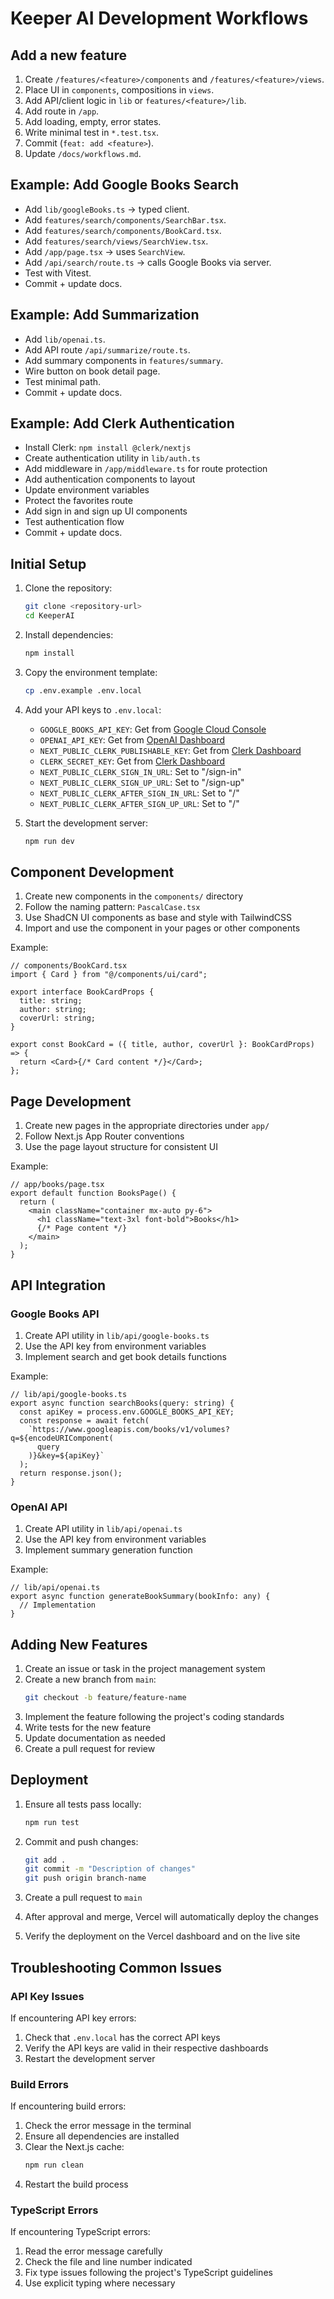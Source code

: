# Keeper AI Development Workflows

## Add a new feature

1. Create `/features/<feature>/components` and `/features/<feature>/views`.
2. Place UI in `components`, compositions in `views`.
3. Add API/client logic in `lib` or `features/<feature>/lib`.
4. Add route in `/app`.
5. Add loading, empty, error states.
6. Write minimal test in `*.test.tsx`.
7. Commit (`feat: add <feature>`).
8. Update `/docs/workflows.md`.

## Example: Add Google Books Search

- Add `lib/googleBooks.ts` → typed client.
- Add `features/search/components/SearchBar.tsx`.
- Add `features/search/components/BookCard.tsx`.
- Add `features/search/views/SearchView.tsx`.
- Add `/app/page.tsx` → uses `SearchView`.
- Add `/api/search/route.ts` → calls Google Books via server.
- Test with Vitest.
- Commit + update docs.

## Example: Add Summarization

- Add `lib/openai.ts`.
- Add API route `/api/summarize/route.ts`.
- Add summary components in `features/summary`.
- Wire button on book detail page.
- Test minimal path.
- Commit + update docs.

## Example: Add Clerk Authentication

- Install Clerk: `npm install @clerk/nextjs`
- Create authentication utility in `lib/auth.ts`
- Add middleware in `/app/middleware.ts` for route protection
- Add authentication components to layout
- Update environment variables
- Protect the favorites route
- Add sign in and sign up UI components
- Test authentication flow
- Commit + update docs.

## Initial Setup

1. Clone the repository:

   ```bash
   git clone <repository-url>
   cd KeeperAI
   ```

2. Install dependencies:

   ```bash
   npm install
   ```

3. Copy the environment template:

   ```bash
   cp .env.example .env.local
   ```

4. Add your API keys to `.env.local`:

   - `GOOGLE_BOOKS_API_KEY`: Get from [Google Cloud Console](https://console.cloud.google.com/)
   - `OPENAI_API_KEY`: Get from [OpenAI Dashboard](https://platform.openai.com/account/api-keys)
   - `NEXT_PUBLIC_CLERK_PUBLISHABLE_KEY`: Get from [Clerk Dashboard](https://dashboard.clerk.dev/)
   - `CLERK_SECRET_KEY`: Get from [Clerk Dashboard](https://dashboard.clerk.dev/)
   - `NEXT_PUBLIC_CLERK_SIGN_IN_URL`: Set to "/sign-in"
   - `NEXT_PUBLIC_CLERK_SIGN_UP_URL`: Set to "/sign-up"
   - `NEXT_PUBLIC_CLERK_AFTER_SIGN_IN_URL`: Set to "/"
   - `NEXT_PUBLIC_CLERK_AFTER_SIGN_UP_URL`: Set to "/"

5. Start the development server:
   ```bash
   npm run dev
   ```

## Component Development

1. Create new components in the `components/` directory
2. Follow the naming pattern: `PascalCase.tsx`
3. Use ShadCN UI components as base and style with TailwindCSS
4. Import and use the component in your pages or other components

Example:

```tsx
// components/BookCard.tsx
import { Card } from "@/components/ui/card";

export interface BookCardProps {
  title: string;
  author: string;
  coverUrl: string;
}

export const BookCard = ({ title, author, coverUrl }: BookCardProps) => {
  return <Card>{/* Card content */}</Card>;
};
```

## Page Development

1. Create new pages in the appropriate directories under `app/`
2. Follow Next.js App Router conventions
3. Use the page layout structure for consistent UI

Example:

```tsx
// app/books/page.tsx
export default function BooksPage() {
  return (
    <main className="container mx-auto py-6">
      <h1 className="text-3xl font-bold">Books</h1>
      {/* Page content */}
    </main>
  );
}
```

## API Integration

### Google Books API

1. Create API utility in `lib/api/google-books.ts`
2. Use the API key from environment variables
3. Implement search and get book details functions

Example:

```tsx
// lib/api/google-books.ts
export async function searchBooks(query: string) {
  const apiKey = process.env.GOOGLE_BOOKS_API_KEY;
  const response = await fetch(
    `https://www.googleapis.com/books/v1/volumes?q=${encodeURIComponent(
      query
    )}&key=${apiKey}`
  );
  return response.json();
}
```

### OpenAI API

1. Create API utility in `lib/api/openai.ts`
2. Use the API key from environment variables
3. Implement summary generation function

Example:

```tsx
// lib/api/openai.ts
export async function generateBookSummary(bookInfo: any) {
  // Implementation
}
```

## Adding New Features

1. Create an issue or task in the project management system
2. Create a new branch from `main`:
   ```bash
   git checkout -b feature/feature-name
   ```
3. Implement the feature following the project's coding standards
4. Write tests for the new feature
5. Update documentation as needed
6. Create a pull request for review

## Deployment

1. Ensure all tests pass locally:

   ```bash
   npm run test
   ```

2. Commit and push changes:

   ```bash
   git add .
   git commit -m "Description of changes"
   git push origin branch-name
   ```

3. Create a pull request to `main`

4. After approval and merge, Vercel will automatically deploy the changes

5. Verify the deployment on the Vercel dashboard and on the live site

## Troubleshooting Common Issues

### API Key Issues

If encountering API key errors:

1. Check that `.env.local` has the correct API keys
2. Verify the API keys are valid in their respective dashboards
3. Restart the development server

### Build Errors

If encountering build errors:

1. Check the error message in the terminal
2. Ensure all dependencies are installed
3. Clear the Next.js cache:
   ```bash
   npm run clean
   ```
4. Restart the build process

### TypeScript Errors

If encountering TypeScript errors:

1. Read the error message carefully
2. Check the file and line number indicated
3. Fix type issues following the project's TypeScript guidelines
4. Use explicit typing where necessary
